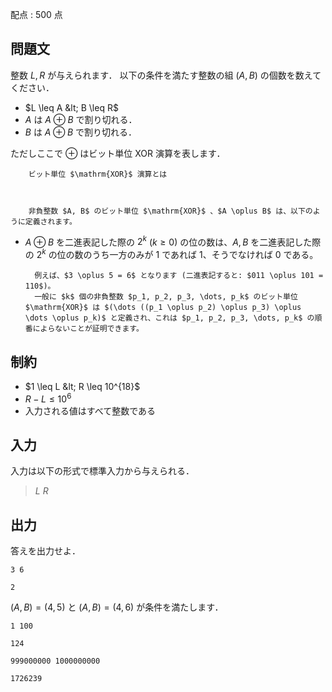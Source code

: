 配点 : $500$ 点

## 問題文

整数 $L,R$ が与えられます．
以下の条件を満たす整数の組 $(A,B)$ の個数を数えてください．

- $L \leq A &lt; B \leq R$
- $A$ は $A \oplus B$ で割り切れる．
- $B$ は $A \oplus B$ で割り切れる．

ただしここで $\oplus$ はビット単位 $\mathrm{XOR}$ 演算を表します．

    
        ビット単位 $\mathrm{XOR}$ 演算とは
    
    

        非負整数 $A, B$ のビット単位 $\mathrm{XOR}$ 、$A \oplus B$ は、以下のように定義されます。
        

- $A \oplus B$ を二進表記した際の $2^k$ ($k \geq 0$) の位の数は、$A, B$ を二進表記した際の $2^k$ の位の数のうち一方のみが $1$ であれば $1$、そうでなければ $0$ である。

        例えば、$3 \oplus 5 = 6$ となります (二進表記すると: $011 \oplus 101 = 110$)。  
        一般に $k$ 個の非負整数 $p_1, p_2, p_3, \dots, p_k$ のビット単位 $\mathrm{XOR}$ は $(\dots ((p_1 \oplus p_2) \oplus p_3) \oplus \dots \oplus p_k)$ と定義され、これは $p_1, p_2, p_3, \dots, p_k$ の順番によらないことが証明できます。  
    

## 制約

- $1 \leq L &lt; R \leq 10^{18}$
- $R-L \leq 10^6$
- 入力される値はすべて整数である

## 入力

入力は以下の形式で標準入力から与えられる．

> $L$ $R$

## 出力

答えを出力せよ．

```input1
3 6
```

```output1
2
```

$(A,B)=(4,5)$ と $(A,B)=(4,6)$ が条件を満たします．

```input2
1 100
```

```output2
124
```

```input3
999000000 1000000000
```

```output3
1726239
```